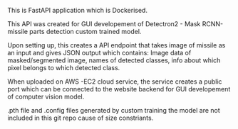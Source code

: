 This is FastAPI application which is Dockerised.

This API was created for GUI developement of Detectron2 - Mask RCNN-missile parts detection custom trained model.  

Upon setting up, this creates a API endpoint that takes image of missile as an input and gives JSON output which contains: 
Image data of masked/segmented image, names of detected classes, info about which pixel belongs to which detected class. 

When uploaded on AWS -EC2 cloud service, the service creates a public port which can be connected to the website backend for GUI developement of computer vision model. 

.pth file and .config files generated by custom training the model are not included in this git repo cause of size constriants. 
